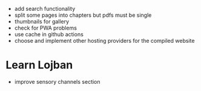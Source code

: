 * add search functionality
* split some pages into chapters but pdfs must be single
* thumbnails for gallery
* check for PWA problems
* use cache in github actions
* choose and implement other hosting providers for the compiled website

# Learn Lojban

* improve sensory channels section